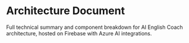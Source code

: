 # Architecture Document

Full technical summary and component breakdown for AI English Coach architecture, hosted on Firebase with Azure AI integrations.
